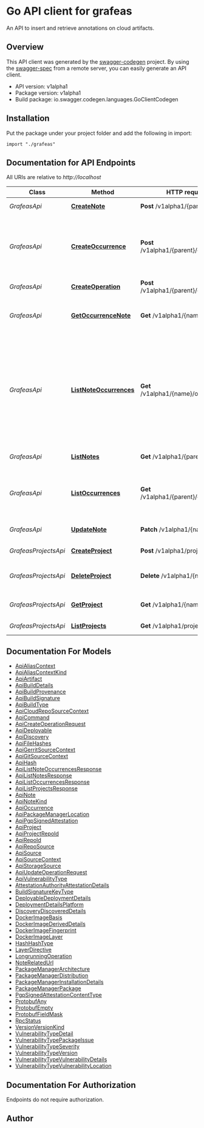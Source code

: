 # Go API client for grafeas

An API to insert and retrieve annotations on cloud artifacts.

## Overview
This API client was generated by the [swagger-codegen](https://github.com/swagger-api/swagger-codegen) project.  By using the [swagger-spec](https://github.com/swagger-api/swagger-spec) from a remote server, you can easily generate an API client.

- API version: v1alpha1
- Package version: v1alpha1
- Build package: io.swagger.codegen.languages.GoClientCodegen

## Installation
Put the package under your project folder and add the following in import:
```golang
import "./grafeas"
```

## Documentation for API Endpoints

All URIs are relative to *http://localhost*

Class | Method | HTTP request | Description
------------ | ------------- | ------------- | -------------
*GrafeasApi* | [**CreateNote**](docs/GrafeasApi.md#createnote) | **Post** /v1alpha1/{parent}/notes | Creates a new &#x60;Note&#x60;.
*GrafeasApi* | [**CreateOccurrence**](docs/GrafeasApi.md#createoccurrence) | **Post** /v1alpha1/{parent}/occurrences | Creates a new &#x60;Occurrence&#x60;. Use this method to create &#x60;Occurrences&#x60; for a resource.
*GrafeasApi* | [**CreateOperation**](docs/GrafeasApi.md#createoperation) | **Post** /v1alpha1/{parent}/operations | Creates a new &#x60;Operation&#x60;.
*GrafeasApi* | [**GetOccurrenceNote**](docs/GrafeasApi.md#getoccurrencenote) | **Get** /v1alpha1/{name}/notes | Gets the &#x60;Note&#x60; attached to the given &#x60;Occurrence&#x60;.
*GrafeasApi* | [**ListNoteOccurrences**](docs/GrafeasApi.md#listnoteoccurrences) | **Get** /v1alpha1/{name}/occurrences | Lists &#x60;Occurrences&#x60; referencing the specified &#x60;Note&#x60;. Use this method to get all occurrences referencing your &#x60;Note&#x60; across all your customer projects.
*GrafeasApi* | [**ListNotes**](docs/GrafeasApi.md#listnotes) | **Get** /v1alpha1/{parent}/notes | Lists all &#x60;Notes&#x60; for a given project.
*GrafeasApi* | [**ListOccurrences**](docs/GrafeasApi.md#listoccurrences) | **Get** /v1alpha1/{parent}/occurrences | Lists active &#x60;Occurrences&#x60; for a given project matching the filters.
*GrafeasApi* | [**UpdateNote**](docs/GrafeasApi.md#updatenote) | **Patch** /v1alpha1/{name} | Updates an existing &#x60;Note&#x60;.
*GrafeasProjectsApi* | [**CreateProject**](docs/GrafeasProjectsApi.md#createproject) | **Post** /v1alpha1/projects | Creates a new &#x60;Project&#x60;.
*GrafeasProjectsApi* | [**DeleteProject**](docs/GrafeasProjectsApi.md#deleteproject) | **Delete** /v1alpha1/{name} | Deletes the given &#x60;Project&#x60; from the system.
*GrafeasProjectsApi* | [**GetProject**](docs/GrafeasProjectsApi.md#getproject) | **Get** /v1alpha1/{name} | Returns the requested &#x60;Project&#x60;.
*GrafeasProjectsApi* | [**ListProjects**](docs/GrafeasProjectsApi.md#listprojects) | **Get** /v1alpha1/projects | Lists &#x60;Projects&#x60;


## Documentation For Models

 - [ApiAliasContext](docs/ApiAliasContext.md)
 - [ApiAliasContextKind](docs/ApiAliasContextKind.md)
 - [ApiArtifact](docs/ApiArtifact.md)
 - [ApiBuildDetails](docs/ApiBuildDetails.md)
 - [ApiBuildProvenance](docs/ApiBuildProvenance.md)
 - [ApiBuildSignature](docs/ApiBuildSignature.md)
 - [ApiBuildType](docs/ApiBuildType.md)
 - [ApiCloudRepoSourceContext](docs/ApiCloudRepoSourceContext.md)
 - [ApiCommand](docs/ApiCommand.md)
 - [ApiCreateOperationRequest](docs/ApiCreateOperationRequest.md)
 - [ApiDeployable](docs/ApiDeployable.md)
 - [ApiDiscovery](docs/ApiDiscovery.md)
 - [ApiFileHashes](docs/ApiFileHashes.md)
 - [ApiGerritSourceContext](docs/ApiGerritSourceContext.md)
 - [ApiGitSourceContext](docs/ApiGitSourceContext.md)
 - [ApiHash](docs/ApiHash.md)
 - [ApiListNoteOccurrencesResponse](docs/ApiListNoteOccurrencesResponse.md)
 - [ApiListNotesResponse](docs/ApiListNotesResponse.md)
 - [ApiListOccurrencesResponse](docs/ApiListOccurrencesResponse.md)
 - [ApiListProjectsResponse](docs/ApiListProjectsResponse.md)
 - [ApiNote](docs/ApiNote.md)
 - [ApiNoteKind](docs/ApiNoteKind.md)
 - [ApiOccurrence](docs/ApiOccurrence.md)
 - [ApiPackageManagerLocation](docs/ApiPackageManagerLocation.md)
 - [ApiPgpSignedAttestation](docs/ApiPgpSignedAttestation.md)
 - [ApiProject](docs/ApiProject.md)
 - [ApiProjectRepoId](docs/ApiProjectRepoId.md)
 - [ApiRepoId](docs/ApiRepoId.md)
 - [ApiRepoSource](docs/ApiRepoSource.md)
 - [ApiSource](docs/ApiSource.md)
 - [ApiSourceContext](docs/ApiSourceContext.md)
 - [ApiStorageSource](docs/ApiStorageSource.md)
 - [ApiUpdateOperationRequest](docs/ApiUpdateOperationRequest.md)
 - [ApiVulnerabilityType](docs/ApiVulnerabilityType.md)
 - [AttestationAuthorityAttestationDetails](docs/AttestationAuthorityAttestationDetails.md)
 - [BuildSignatureKeyType](docs/BuildSignatureKeyType.md)
 - [DeployableDeploymentDetails](docs/DeployableDeploymentDetails.md)
 - [DeploymentDetailsPlatform](docs/DeploymentDetailsPlatform.md)
 - [DiscoveryDiscoveredDetails](docs/DiscoveryDiscoveredDetails.md)
 - [DockerImageBasis](docs/DockerImageBasis.md)
 - [DockerImageDerivedDetails](docs/DockerImageDerivedDetails.md)
 - [DockerImageFingerprint](docs/DockerImageFingerprint.md)
 - [DockerImageLayer](docs/DockerImageLayer.md)
 - [HashHashType](docs/HashHashType.md)
 - [LayerDirective](docs/LayerDirective.md)
 - [LongrunningOperation](docs/LongrunningOperation.md)
 - [NoteRelatedUrl](docs/NoteRelatedUrl.md)
 - [PackageManagerArchitecture](docs/PackageManagerArchitecture.md)
 - [PackageManagerDistribution](docs/PackageManagerDistribution.md)
 - [PackageManagerInstallationDetails](docs/PackageManagerInstallationDetails.md)
 - [PackageManagerPackage](docs/PackageManagerPackage.md)
 - [PgpSignedAttestationContentType](docs/PgpSignedAttestationContentType.md)
 - [ProtobufAny](docs/ProtobufAny.md)
 - [ProtobufEmpty](docs/ProtobufEmpty.md)
 - [ProtobufFieldMask](docs/ProtobufFieldMask.md)
 - [RpcStatus](docs/RpcStatus.md)
 - [VersionVersionKind](docs/VersionVersionKind.md)
 - [VulnerabilityTypeDetail](docs/VulnerabilityTypeDetail.md)
 - [VulnerabilityTypePackageIssue](docs/VulnerabilityTypePackageIssue.md)
 - [VulnerabilityTypeSeverity](docs/VulnerabilityTypeSeverity.md)
 - [VulnerabilityTypeVersion](docs/VulnerabilityTypeVersion.md)
 - [VulnerabilityTypeVulnerabilityDetails](docs/VulnerabilityTypeVulnerabilityDetails.md)
 - [VulnerabilityTypeVulnerabilityLocation](docs/VulnerabilityTypeVulnerabilityLocation.md)


## Documentation For Authorization
 Endpoints do not require authorization.


## Author



